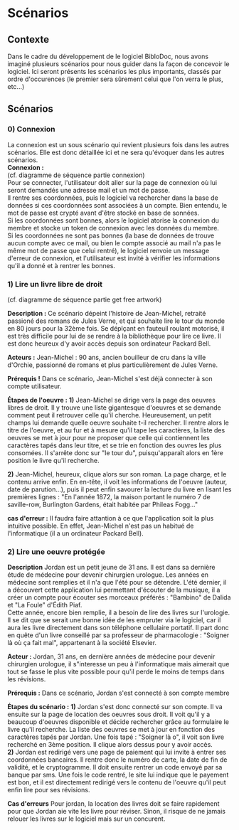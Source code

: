 # Scénarios

## Contexte

Dans le cadre du développement de le logiciel BibloDoc, nous avons imaginé plusieurs scénarios pour nous guider dans la façon de concevoir le logiciel. Ici seront présents les scénarios les plus importants, classés par ordre d'occurences (le premier sera sûrement celui que l'on verra le plus, etc...)

## Scénarios

### 0) Connexion

La connexion est un sous scénario qui revient plusieurs fois dans les autres scénarios. Elle est donc détaillée ici et ne sera qu'évoquer dans les autres scénarios.  
**Connexion :**  
(cf. diagramme de séquence partie connexion)  
Pour se connecter, l'utilisateur doit aller sur la page de connexion où lui seront demandés une adresse mail et un mot de passe.  
Il rentre ses coordonnées, puis le logiciel va rechercher dans la base de données si ces coordonnées sont associées à un compte. Bien entendu, le mot de passe est crypté avant d'être stocké en base de sonnées.  
Si les coordonnées sont bonnes, alors le logiciel atorise la connexion du membre et stocke un token de connexion avec les données du membre.  
Si les coordonnées ne sont pas bonnes (la base de données de trouve aucun compte avec ce mail, ou bien le compte associé au mail n'a pas le même mot de passe que celui rentré), le logiciel renvoie un message d'erreur de connexion, et l'utilisateur est invité à vérifier les informations qu'il a donné et à rentrer les bonnes.  

### 1) Lire un livre libre de droit

(cf. diagramme de séquence partie get free artwork)

**Description :**
Ce scénario dépeint l'histoire de Jean-Michel, retraité passioné des romans de Jules Verne, et qui souhaite lire le tour du monde en 80 jours pour la 32ème fois. Se déplçant en fauteuil roulant motorisé, il est très difficile pour lui de se rendre à la bibliothèque pour lire ce livre. Il est donc heureux d'y avoir accès depuis son ordinateur Packard Bell.

**Acteurs :**
Jean-Michel : 90 ans, ancien bouilleur de cru dans la ville d'Orchie, passionné de romans et plus particulièrement de Jules Verne.

**Prérequis !**
Dans ce scénario, Jean-Michel s'est déjà connecter à son compte utilisateur.


**Étapes de l'oeuvre :**
**1)** Jean-Michel se dirige vers la page des oeuvres libres de droit. Il y trouve une liste gigantesque d'oeuvres et se demande comment peut il retrouver celle qu'il cherche. Heureusement, un petit champs lui demande quelle oeuvre souhaite t-il rechercher. Il rentre alors le titre de l'oeuvre, et au fur et à mesure qu'il tape les caractères, la liste des oeuvres se met à jour pour ne proposer que celle qui contiennent les caractères tapés dans leur titre, et se trie en fonction des ouvres les plus consomées. Il s'arrête donc sur "le tour du", puisqu'apparaît alors en 1ère position le livre qu'il recherche.  

**2)** Jean-Michel, heureux, clique alors sur son roman. La page charge, et le contenu arrive enfin. En en-tête, il voit les informations de l'oeuvre (auteur, date de parution...), puis il peut enfin savourer la lecture du livre en lisant les premières lignes : "En l'année 1872, la maison portant le numéro 7 de saville-row, Burlington Gardens, était habitée par Phileas Fogg..."

**cas d'erreur :**
Il faudra faire attantion à ce que l'application soit la plus intuitive possible. En effet, Jean-Michel n'est pas un habitué de l'informatique (il a un ordinateur Packard Bell).

### 2) Lire une oeuvre protégée

**Description**
Jordan est un petit jeune de 31 ans. Il est dans sa dernière étude de médecine pour devenir chirurgien urologue. Les années en médecine sont remplies et il n'a que l'été pour se détendre. L'été dernier, il a découvert cette application lui permettant d'écouter de la musique, il a créer un compte pour écouter ses morceaux préférés : "Bambino" de Dalida et "La Foule" d'Édith Piaf.  
Cette année, encore bien remplie, il a besoin de lire des livres sur l'urologie. Il se dit que se serait une bonne idée de les empruter via le logiciel, car il aura les livre directement dans son téléphone cellulaire portatif. Il part donc en quête d'un livre conseillé par sa professeur de pharmacologie : "Soigner là où ça fait mal", appartenant à la société Elsevier. 

**Acteur :**
Jordan, 31 ans, en dernière années de médecine pour devenir chirurgien urologue, il s"interesse un peu à l'informatique mais aimerait que tout se fasse le plus vite possible pour qu'il perde le moins de temps dans les révisions.

**Prérequis :**
Dans ce scénario, Jordan s'est connecté à son compte membre

**Étapes du scénario :**
**1)** Jordan s'est donc connecté sur son compte. Il va ensuite sur la page de location des oeuvres sous droit. Il voit qu'il y a beaucoup d'oeuvres disponible et décide rechercher grâce au formulaire le livre qu'il recherche. La liste des oeuvres se met à jour en fonction des caractères tapés par Jordan. Une fois tapé : "Soigner là o", il voit son livre recherché en 3ème position. Il clique alors dessus pour y avoir accès.  
**2)** Jordan est redirigé vers une page de paiement qui lui invite à entrer ses coordonnées bancaires. Il rentre donc le numéro de carte, la date de fin de validité, et le cryptogramme. Il doit ensuite rentrer un code envoyé par sa banque par sms. Une fois le code rentré, le site lui indique que le payement est bon, et il est directement redirigé vers le contenu de l'oeuvre qu'il peut enfin lire pour ses révisions.

**Cas d'erreurs**
Pour jordan, la location des livres doit se faire rapidement pour que Jordan aie vite les livre pour réviser. Sinon, il risque de ne jamais relouer les livres sur le logiciel mais sur un concurent.


